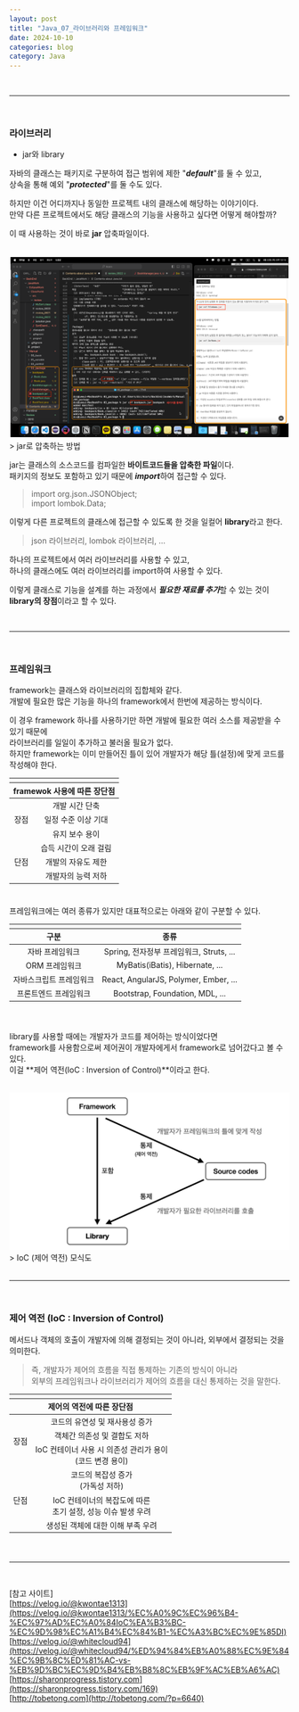 ```yaml
---
layout: post
title: "Java_07_라이브러리와 프레임워크"
date: 2024-10-10
categories: blog
category: Java
---
```


<br>

---

<br>

### 라이브러리


- jar와 library

자바의 클래스는 패키지로 구분하여 접근 범위에 제한 "***default***"를 둘 수 있고, <br>
상속을 통해 예외 "***protected***"를 둘 수도 있다. <br>

하지만 이건 어디까지나 동일한 프로젝트 내의 클래스에 해당하는 이야기이다. <br>
만약 다른 프로젝트에서도 해당 클래스의 기능을 사용하고 싶다면 어떻게 해야할까? <br>

이 때 사용하는 것이 바로 **jar** 압축파일이다. 
<br><br>

<div class="image-container" style="border: 2px solid white;">
    <img class="image-medium" src="/assets/image/2024-08-09-Java-Package-03.png">
</div>
> jar로 압축하는 방법

<br>

jar는 클래스의 소스코드를 컴파일한 **바이트코드들을 압축한 파일**이다. <br>
패키지의 정보도 포함하고 있기 때문에 ***import***하여 접근할 수 있다. <br>
> import org.json.JSONObject; <br>
import lombok.Data;

이렇게 다른 프로젝트의 클래스에 접근할 수 있도록 한 것을 일컬어 **library**라고 한다. <br>
> json 라이브러리, lombok 라이브러리, ...

하나의 프로젝트에서 여러 라이브러리를 사용할 수 있고, <br>
하나의 클래스에도 여러 라이브러리를 import하여 사용할 수 있다. <br>

이렇게 클래스로 기능을 설계를 하는 과정에서 ***필요한 재료를 추가***할 수 있는 것이 **library의 장점**이라고 할 수 있다. <br>

<br>
<hr>
<br>

### 프레임워크

framework는 클래스와 라이브러리의 집합체와 같다. <br>
개발에 필요한 많은 기능을 하나의 framework에서 한번에 제공하는 방식이다. <br>

이 경우 framework 하나를 사용하기만 하면 개발에 필요한 여러 소스를 제공받을 수 있기 때문에 <br>
라이브러리를 일일이 추가하고 불러올 필요가 없다. <br>
하지만 framework는 이미 만들어진 틀이 있어 개발자가 해당 틀(설정)에 맞게 코드를 작성해야 한다. <br>

<style>
    table {
        width: 35rem;
    }
    th, td {
        text-align: center
    }
</style>

<table>
    <thead>
        <tr>
            <th></th><th></th>
        </tr>
    </thead>
    <thead>
        <tr>
            <th colspan="2">framewok 사용에 따른 장단점</th>
            <!-- <th></th> -->
        </tr>
    </thead>
    <tbody>
        <tr>
            <td rowspan="3">장점</td>
            <td>개발 시간 단축</td>
        </tr>
        <tr>
            <!-- <td></td> -->
            <td>일정 수준 이상 기대</td>
        </tr>
        <tr>
            <!-- <td>X</td> -->
            <td>유지 보수 용이</td>
        </tr>
        <tr>
            <td rowspan="3">단점</td>
            <td>습득 시간이 오래 걸림</td>
        </tr>
        <tr>
            <!-- <td>X</td> -->
            <td>개발의 자유도 제한</td>
        </tr>
        <tr>
            <!-- <td>X</td> -->
            <td>개발자의 능력 저하</td>
        </tr>
    </tbody>
    <thead>
        <tr>
            <th></th><th></th>
        </tr>
    </thead>
</table>

<br>
프레임워크에는 여러 종류가 있지만 대표적으로는 아래와 같이 구분할 수 있다.

<table>
    <thead>
        <tr>
            <th></th><th></th>
        </tr>
    </thead>
    <thead>
        <tr>
            <th>구분</th>
            <th>종류</th>
        </tr>
    </thead>
    <tbody>
        <tr>
            <td>자바 프레임워크</td>
            <td>Spring, 전자정부 프레임워크, Struts, ...</td>
        </tr>
        <tr>
            <td>ORM 프레임워크</td>
            <td>MyBatis(iBatis), Hibernate, ...</td>
        </tr>
        <tr>
            <td>자바스크립트 프레임워크</td>
            <td>React, AngularJS, Polymer, Ember, ...</td>
        </tr>
        <tr>
            <td>프론트엔드 프레임워크</td>
            <td>Bootstrap, Foundation, MDL, ...</td>
        </tr>
    </tbody>
    <thead>
        <tr>
            <th></th><th></th>
        </tr>
    </thead>
</table>

<br>


library를 사용할 때에는 개발자가 코드를 제어하는 방식이었다면 <br>
framework를 사용함으로써 제어권이 개발자에게서 framework로 넘어갔다고 볼 수 있다. <br>
이걸 **제어 역전(IoC : Inversion of Control)**이라고 한다. <br>


<br>
<div class="image-container">
    <img class="image-medium" src="/assets/image/2024-10-13-Framework_Library.png">
</div>
> IoC (제어 역전) 모식도 <br>

<br>
<hr>
<br>

### 제어 역전 (IoC : Inversion of Control)
메서드나 객체의 호출이 개발자에 의해 결정되는 것이 아니라, 외부에서 결정되는 것을 의미한다. <br>

> 즉, 개발자가 제어의 흐름을 직접 통제하는 기존의 방식이 아니라 <br>
외부의 프레임워크나 라이브러리가 제어의 흐름을 대신 통제하는 것을 말한다. <br>


<table>
    <thead>
        <tr>
            <th></th><th></th>
        </tr>
    </thead>
    <thead>
        <tr>
            <th colspan="2">제어의 역전에 따른 장단점</th>
            <!-- <th></th> -->
        </tr>
    </thead>
    <tbody>
        <tr>
            <td rowspan="3">장점</td>
            <td>코드의 유연성 및 재사용성 증가</td>
        </tr>
        <tr>
            <!-- <td></td> -->
            <td>객체간 의존성 및 결합도 저하</td>
        </tr>
        <tr>
            <!-- <td></td> -->
            <td>IoC 컨테이너 사용 시 의존성 관리가 용이<br>(코드 변경 용이)</td>
        </tr>
        <tr>
            <td rowspan="3">단점</td>
            <td>코드의 복잡성 증가<br>(가독성 저하)</td>
        </tr>
        <tr>
            <!-- <td></td> -->
            <td>IoC 컨테이너의 복잡도에 따른<br>초기 설정, 성능 이슈 발생 우려</td>
        </tr>
        <tr>
            <!-- <td></td> -->
            <td>생성된 객체에 대한 이해 부족 우려 </td>
        </tr>
    </tbody>
    <thead>
        <tr>
            <th></th><th></th>
        </tr>
    </thead>
</table>


<br>
<hr>
<br>

[참고 사이트]<br>
[https://velog.io/@kwontae1313](https://velog.io/@kwontae1313/%EC%A0%9C%EC%96%B4-%EC%97%AD%EC%A0%84IoC%EA%B3%BC-%EC%9D%98%EC%A1%B4%EC%84%B1-%EC%A3%BC%EC%9E%85DI) <br>
[https://velog.io/@whitecloud94](https://velog.io/@whitecloud94/%ED%94%84%EB%A0%88%EC%9E%84%EC%9B%8C%ED%81%AC-vs-%EB%9D%BC%EC%9D%B4%EB%B8%8C%EB%9F%AC%EB%A6%AC) <br>
[https://sharonprogress.tistory.com](https://sharonprogress.tistory.com/169) <br>
[http://tobetong.com](http://tobetong.com/?p=6640) <br>